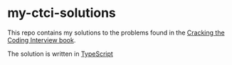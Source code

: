 # my-ctci-solutions

This repo contains my solutions to the problems found in the [Cracking the Coding Interview book](https://www.amazon.com/Cracking-Coding-Interview-Programming-Questions/dp/0984782850).

The solution is written in [TypeScript](https://www.typescriptlang.org/download)